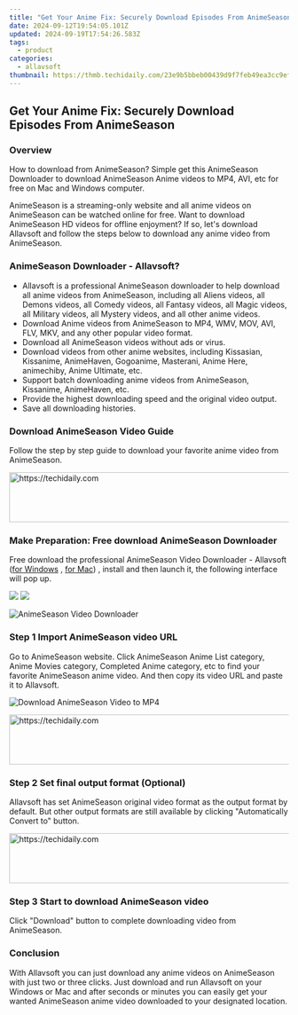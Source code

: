 ```yaml
---
title: "Get Your Anime Fix: Securely Download Episodes From AnimeSeason"
date: 2024-09-12T19:54:05.101Z
updated: 2024-09-19T17:54:26.583Z
tags:
  - product
categories:
  - allavsoft
thumbnail: https://thmb.techidaily.com/23e9b5bbeb00439d9f7feb49ea3cc9ef3c324a1bee0af7da53ac4687c4b6e4a3.png
---
```


## Get Your Anime Fix: Securely Download Episodes From AnimeSeason

### Overview

How to download from AnimeSeason? Simple get this AnimeSeason Downloader to download AnimeSeason Anime videos to MP4, AVI, etc for free on Mac and Windows computer.

AnimeSeason is a streaming-only website and all anime videos on AnimeSeason can be watched online for free. Want to download AnimeSeason HD videos for offline enjoyment? If so, let's download Allavsoft and follow the steps below to download any anime video from AnimeSeason.

### AnimeSeason Downloader - Allavsoft?

* Allavsoft is a professional AnimeSeason downloader to help download all anime videos from AnimeSeason, including all Aliens videos, all Demons videos, all Comedy videos, all Fantasy videos, all Magic videos, all Military videos, all Mystery videos, and all other anime videos.
* Download Anime videos from AnimeSeason to MP4, WMV, MOV, AVI, FLV, MKV, and any other popular video format.
* Download all AnimeSeason videos without ads or virus.
* Download videos from other anime websites, including Kissasian, Kissanime, AnimeHaven, Gogoanime, Masterani, Anime Here, animechiby, Anime Ultimate, etc.
* Support batch downloading anime videos from AnimeSeason, Kissanime, AnimeHaven, etc.
* Provide the highest downloading speed and the original video output.
* Save all downloading histories.

### Download AnimeSeason Video Guide

Follow the step by step guide to download your favorite anime video from AnimeSeason.

<!-- affiliate ads begin -->
<a href="https://unicoeye.pxf.io/c/5597632/2134492/18498" target="_top" id="2134492">
  <img src="//a.impactradius-go.com/display-ad/18498-2134492" border="0" alt="https://techidaily.com" width="728" height="90"/>
</a>
<img height="0" width="0" src="https://unicoeye.pxf.io/i/5597632/2134492/18498" style="position:absolute;visibility:hidden;" border="0" />
<!-- affiliate ads end -->

### Make Preparation: Free download AnimeSeason Downloader

Free download the professional AnimeSeason Video Downloader - Allavsoft ([for Windows](https://tools.techidaily.com/allavsoft/products/) , [for Mac](https://tools.techidaily.com/allavsoft/products/)) , install and then launch it, the following interface will pop up.

[![](https://www.allavsoft.com/how-to/../images/how-to/free-download-win.jpg)](https://tools.techidaily.com/allavsoft/products/) [![](https://www.allavsoft.com/how-to/../images/how-to/free-download-mac.jpg)](https://tools.techidaily.com/allavsoft/products/)

![AnimeSeason Video Downloader](https://www.allavsoft.com/how-to/../images/allavsoft/screen-shot-600.jpg)

### Step 1 Import AnimeSeason video URL

Go to AnimeSeason website. Click AnimeSeason Anime List category, Anime Movies category, Completed Anime category, etc to find your favorite AnimeSeason anime video. And then copy its video URL and paste it to Allavsoft.

![Download AnimeSeason Video to MP4](https://www.allavsoft.com/how-to/../images/how-to/download-rtmp-video/download-rtmp-video.jpg)

<!-- affiliate ads begin -->
<a href="https://dhgate.sjv.io/c/5597632/1186802/12108" target="_top" id="1186802">
  <img src="//a.impactradius-go.com/display-ad/12108-1186802" border="0" alt="https://techidaily.com" width="728" height="90"/>
</a>
<img height="0" width="0" src="https://dhgate.sjv.io/i/5597632/1186802/12108" style="position:absolute;visibility:hidden;" border="0" />
<!-- affiliate ads end -->

### Step 2 Set final output format (Optional)

Allavsoft has set AnimeSeason original video format as the output format by default. But other output formats are still available by clicking "Automatically Convert to" button.

<!-- affiliate ads begin -->
<a href="https://appsumo.8odi.net/c/5597632/2082535/7443" target="_top" id="2082535">
  <img src="//a.impactradius-go.com/display-ad/7443-2082535" border="0" alt="https://techidaily.com" width="728" height="90"/>
</a>
<img height="0" width="0" src="https://appsumo.8odi.net/i/5597632/2082535/7443" style="position:absolute;visibility:hidden;" border="0" />
<!-- affiliate ads end -->

### Step 3 Start to download AnimeSeason video

Click "Download" button to complete downloading video from AnimeSeason.

### Conclusion

With Allavsoft you can just download any anime videos on AnimeSeason with just two or three clicks. Just download and run Allavsoft on your Windows or Mac and after seconds or minutes you can easily get your wanted AnimeSeason anime video downloaded to your designated location.

<ins class="adsbygoogle"
     style="display:block"
     data-ad-format="autorelaxed"
     data-ad-client="ca-pub-7571918770474297"
     data-ad-slot="1223367746"></ins>

<ins class="adsbygoogle"
     style="display:block"
     data-ad-client="ca-pub-7571918770474297"
     data-ad-slot="8358498916"
     data-ad-format="auto"
     data-full-width-responsive="true"></ins>
